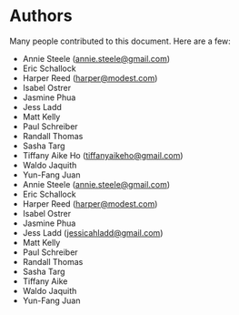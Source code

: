 # Authors

Many people contributed to this document. Here are a few:

* Annie Steele \(annie.steele@gmail.com\) 
* Eric Schallock 
* Harper Reed \(harper@modest.com\) 
* Isabel Ostrer 
* Jasmine Phua 
* Jess Ladd 
* Matt Kelly 
* Paul Schreiber 
* Randall Thomas 
* Sasha Targ 
* Tiffany Aike Ho \(tiffanyaikeho@gmail.com\)
* Waldo Jaquith 
* Yun-Fang Juan
* Annie Steele \(annie.steele@gmail.com\) 
* Eric Schallock 
* Harper Reed \(harper@modest.com\) 
* Isabel Ostrer 
* Jasmine Phua 
* Jess Ladd \(jessicahladd@gmail.com\)
* Matt Kelly 
* Paul Schreiber 
* Randall Thomas 
* Sasha Targ 
* Tiffany Aike 
* Waldo Jaquith 
* Yun-Fang Juan

